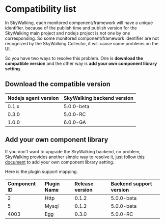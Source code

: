 # Compatibility list
In SkyWalking, each monitored component/framework will have a unique identifier. because of the publish time and publish version for the SkyWalking main project and nodejs project is not one by one corresponding. So some monitored component/framework identifier are not recognized by the SkyWalking Collector, it will cause some problems on the UI.

So you have two ways to resolve this problem. One is **download the compatible version** and the other way is **add your own component library setting**.

## Download the compatible version

| Nodejs agent version| SkyWalking backend version|
|:------|:----|
| 0.1.x | 5.0.0-beta |
| 0.3.0 | 5.0.0-RC |
| 1.0.0 | 6.0.0-GA |


## Add your own component library
If you don't want to upgrade the SkyWalking backend, no problem, SkyWalking provides another simple way to resolve it, just follow [this document](https://github.com/apache/skywalking/blob/master/docs/en/Component-libraries-extend.md) to add your own component library setting.

Here is the plugin support mapping.

|Component ID | Plugin Name | Release version | Backend support version|
|:-----|:------|:-----|:-----|
| 2 | Http | 0.1.2 | 5.0.0-beta|
| 5 | Mysql | 0.1.2 | 5.0.0-beta|
| 4003 | Egg | 0.3.0 | 5.0.0-RC |
